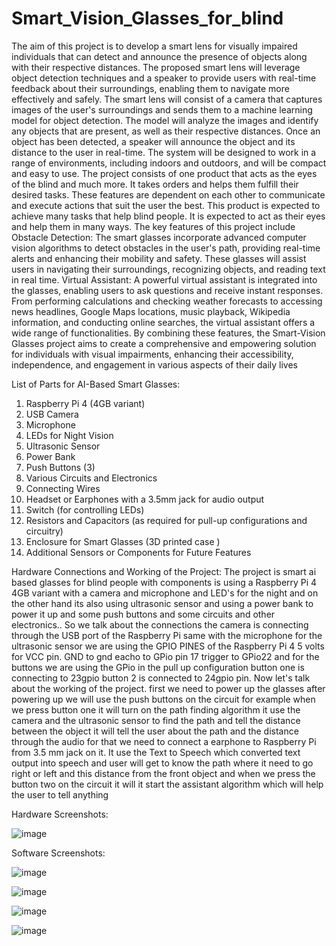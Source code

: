 # Smart_Vision_Glasses_for_blind
The aim of this project is to develop a smart lens for visually impaired individuals that can
detect and announce the presence of objects along with their respective distances. The
proposed smart lens will leverage object detection techniques and a speaker to provide users
with real-time feedback about their surroundings, enabling them to navigate more effectively
and safely.
The smart lens will consist of a camera that captures images of the user's surroundings and
sends them to a machine learning model for object detection. The model will analyze the
images and identify any objects that are present, as well as their respective distances. Once an
object has been detected, a speaker will announce the object and its distance to the user in
real-time. The system will be designed to work in a range of environments, including indoors
and outdoors, and will be compact and easy to use. The project consists of one product that
acts as the eyes of the blind and much more. It takes orders and helps them fulfill their desired
tasks.
These features are dependent on each other to communicate and execute actions that suit the
user the best. This product is expected to achieve many tasks that help blind people. It is
expected to act as their eyes and help them in many ways.
The key features of this project include
Obstacle Detection: The smart glasses incorporate advanced computer vision algorithms to
detect obstacles in the user's path, providing real-time alerts and enhancing their mobility and
safety. These glasses will assist users in navigating their surroundings, recognizing objects, and
reading text in real time.
Virtual Assistant: A powerful virtual assistant is integrated into the glasses, enabling users to
ask questions and receive instant responses. From performing calculations and checking
weather forecasts to accessing news headlines, Google Maps locations, music playback,
Wikipedia information, and conducting online searches, the virtual assistant offers a wide
range of functionalities.
By combining these features, the Smart-Vision Glasses project aims to create a comprehensive
and empowering solution for individuals with visual impairments, enhancing their
accessibility, independence, and engagement in various aspects of their daily lives


List of Parts for AI-Based Smart Glasses:
1. Raspberry Pi 4 (4GB variant)
2. USB Camera
3. Microphone
4. LEDs for Night Vision
5. Ultrasonic Sensor
6. Power Bank
7. Push Buttons (3)
8. Various Circuits and Electronics
9. Connecting Wires
10. Headset or Earphones with a 3.5mm jack for audio output
11. Switch (for controlling LEDs)
12. Resistors and Capacitors (as required for pull-up configurations and circuitry)
13. Enclosure for Smart Glasses (3D printed case )
14. Additional Sensors or Components for Future Features


Hardware Connections and Working of the Project:
The project is smart ai based glasses for blind people with components is using a Raspberry Pi 4 4GB 
variant with a camera and microphone and LED's for the night and on the other hand its also using 
ultrasonic sensor and using a power bank to power it up and some push buttons and some circuits and 
other electronics..
So we talk about the connections the camera is connecting through the USB port of the Raspberry Pi 
same with the microphone for the ultrasonic sensor we are using the GPIO PINES of the Raspberry Pi 4 5 
volts for VCC pin. GND to gnd eacho to GPio pin 17 trigger to GPio22 and for the buttons we are using 
the GPio in the pull up configuration button one is connecting to 23gpio button 2 is connected to 
24gpio pin. 
Now let's talk about the working of the project. first we need to power up the glasses after powering up 
we will use the push buttons on the circuit for example when we press button one it will turn on the 
path finding algorithm it use the camera and the ultrasonic sensor to find the path and tell the distance 
between the object it will tell the user about the path and the distance through the audio for that we 
need to connect a earphone to Raspberry Pi from 3.5 mm jack on it. It use the Text to Speech which 
converted text output into speech and user will get to know the path where it need to go right or left 
and this distance from the front object and when we press the button two on the circuit it will it start the 
assistant algorithm which will help the user to tell anything


Hardware Screenshots:


![image](https://github.com/rahull2711/Smart_Vision_Glasses_for_blind/assets/108586386/3e8d7c25-bceb-4a9b-868d-9822d4e67795)

Software Screenshots:


![image](https://github.com/rahull2711/Smart_Vision_Glasses_for_blind/assets/108586386/cb8a8221-ae2c-4bbc-b8f1-fa6a6abe1642)


![image](https://github.com/rahull2711/Smart_Vision_Glasses_for_blind/assets/108586386/040e8dfb-04e6-4a64-84a2-ac5b194294fb)


![image](https://github.com/rahull2711/Smart_Vision_Glasses_for_blind/assets/108586386/32b30422-cff1-40dc-b031-495193abcb1f)


![image](https://github.com/rahull2711/Smart_Vision_Glasses_for_blind/assets/108586386/4841f396-0bbe-4418-90b1-db23b6d7f77b)



